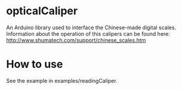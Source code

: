 opticalCaliper
====
An Arduino library used to interface the Chinese-made digital scales. Information about the operation of this calipers can be found here: http://www.shumatech.com/support/chinese_scales.htm

# How to use
See the example in examples/readingCaliper.
